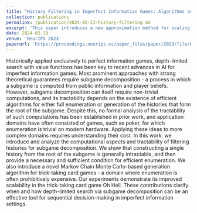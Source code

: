 ```yaml
---
title: "History Filtering in Imperfect Information Games: Algorithms and Complexity"
collection: publications
permalink: /publication/2024-02-13-history-filtering.md
excerpt: 'This paper introduces a new approximation method for scaling depth-limited search in imperfect information games.'
date: 2024-02-13
venue: 'NeurIPS 2023'
paperurl: 'https://proceedings.neurips.cc/paper_files/paper/2023/file/87ee1bbac4635e7c948f3eea83c1f262-Paper-Conference.pdf'
---
```


Historically applied exclusively to perfect information games, depth-limited search with value functions has been key to recent advances in AI for imperfect information games. Most prominent approaches with strong theoretical guarantees require subgame decomposition - a process in which a subgame is computed from public information and player beliefs. However, subgame decomposition can itself require non-trivial computations, and its tractability depends on the existence of efficient algorithms for either full enumeration or generation of the histories that form the root of the subgame. Despite this, no formal analysis of the tractability of such computations has been established in prior work, and application domains have often consisted of games, such as poker, for which enumeration is trivial on modern hardware. Applying these ideas to more complex domains requires understanding their cost. In this work, we introduce and analyze the computational aspects and tractability of filtering histories for subgame decomposition. We show that constructing a single history from the root of the subgame is generally intractable, and then provide a necessary and sufficient condition for efficient enumeration. We also introduce a novel Markov Chain Monte Carlo-based generation algorithm for trick-taking card games - a domain where enumeration is often prohibitively expensive. Our experiments demonstrate its improved scalability in the trick-taking card game Oh Hell. These contributions clarify when and how depth-limited search via subgame decomposition can be an effective tool for sequential decision-making in imperfect information settings.
